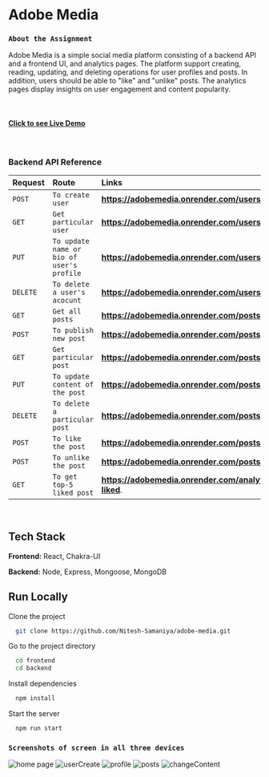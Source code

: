 # Adobe Media

### `About the Assignment`

Adobe Media is a simple social media platform consisting of a backend
API and a frontend UI, and analytics pages. The platform support creating,
reading, updating, and deleting operations for user profiles and posts. In addition,
users should be able to "like" and "unlike" posts. The analytics pages display
insights on user engagement and content popularity.

<br />

#### <a href="https://frontend-murex-xi.vercel.app/">Click to see Live Demo</a>

<br />

### Backend API Reference

| Request            | Route     | Links   |
| :------------------- | :------- | :------------ |
| `POST`           | `To create user` | **https://adobemedia.onrender.com/users**. |
| `GET`              | `Get particular user`  | **https://adobemedia.onrender.com/users**. |
| `PUT`        | `To update name or bio of user's profile` | **https://adobemedia.onrender.com/users/:id**. |
| `DELETE` | `To delete a user's acocunt` | **https://adobemedia.onrender.com/users/:id**. |
| `GET`             | `Get all posts` | **https://adobemedia.onrender.com/posts**. |
| `POST`           | `To publish new post` | **https://adobemedia.onrender.com/posts**. |
| `GET`              | `Get particular post`  | **https://adobemedia.onrender.com/posts/:id**. |
| `PUT`        | `To update content of the post` | **https://adobemedia.onrender.com/posts/:id**. |
| `DELETE` | `To delete a particular post` | **https://adobemedia.onrender.com/posts/:id**. |
| `POST`             | `To like the post` | **https://adobemedia.onrender.com/posts/:id/like**. |
| `POST`             | `To unlike the post` | **https://adobemedia.onrender.com/posts/:id/unlike**. |
| `GET`             | `To get top-5 liked post` | **https://adobemedia.onrender.com/analytics/posts/top-liked**. |


<br />

## Tech Stack

**Frontend:** React, Chakra-UI

**Backend:** Node, Express, Mongoose, MongoDB

## Run Locally

Clone the project

```bash
  git clone https://github.com/Nitesh-Samaniya/adobe-media.git
```

Go to the project directory

```bash
  cd frontend
  cd backend
```

Install dependencies

```bash
  npm install
```

Start the server

```bash
  npm run start
```

### `Screenshots of screen in all three devices`

![home page](../adobe-media/frontend/screenshots/home.png)
![userCreate](../adobe-media/frontend/screenshots/userCreate.png)
![profile](../adobe-media/frontend/screenshots/profile.png)
![posts](../adobe-media/frontend/screenshots/posts.png)
![changeContent](../adobe-media/frontend//screenshots/changeContent.png)

